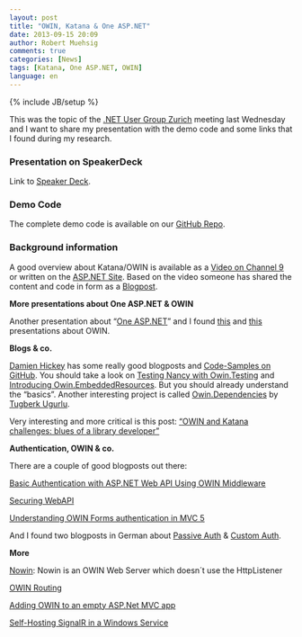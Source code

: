 ```yaml
---
layout: post
title: "OWIN, Katana & One ASP.NET"
date: 2013-09-15 20:09
author: Robert Muehsig
comments: true
categories: [News]
tags: [Katana, One ASP.NET, OWIN]
language: en
---
```

{% include JB/setup %}
<p>This was the topic of the <a href="http://www.meetup.com/Zurich-Developers-NET-User-Group/events/136068682/">.NET User Group Zurich</a> meeting last Wednesday and I want to share my presentation with the demo code and some links that I found during my research.</p> <h3>Presentation on SpeakerDeck</h3> <p>Link to <a href="https://speakerdeck.com/robert0muehsig/owin-katana-and-one-asp-dot-net-dot-dot-dot-uhmm-dot-dot-dot-what">Speaker Deck</a>.</p><span id="preserveebedda26b4864795ab7268658fdd4df7" class="wlWriterPreserve"><SCRIPT class="speakerdeck-embed" src="//speakerdeck.com/assets/embed.js" data-ratio="1.77777777777778" data-id="88a9040000470131422366f6fcb71d82" async></SCRIPT></span> 
<h3>Demo Code</h3> 
<p>The complete demo code is available on our <a href="https://github.com/Code-Inside/Samples/tree/master/2013/OwinKatanaAndOneAspNet">GitHub Repo</a>.</p>

<h3>Background information</h3> <p>A good overview about Katana/OWIN is available as a <a href="http://channel9.msdn.com/Shows/Web+Camps+TV/The-Katana-Project-OWIN-for-ASPNET">Video on Channel 9</a> or written on the <a href="http://www.asp.net/aspnet/overview/owin-and-katana/an-overview-of-project-katana">ASP.NET Site</a>. Based on the video someone has shared the content and code in form as a <a href="http://www.techbubbles.com/aspnet/what-is-katana-and-owin-for-asp-net/">Blogpost</a>.</p> <p><strong>More presentations about One ASP.NET &amp; OWIN</strong></p> 

<p>Another presentation about “<a href="http://de.slideshare.net/kashyapa/one-aspnet-24464653">One ASP.NET</a>” and I found <a href="http://de.slideshare.net/cadekjiri/owin?from_search=1">this</a> and <a href="https://speakerdeck.com/dustyburwell/owin-and-katana">this</a> presentations about OWIN.</p>

<p><strong>Blogs &amp; co.</strong></p>

<p><a href="http://dhickey.ie/">Damien Hickey</a> has some really good blogposts and <a href="https://github.com/damianh">Code-Samples on GitHub</a>. You should take a look on <a href="http://dhickey.ie/post/2013/08/27/Testing-Nancy-with-OwinTesting.aspx">Testing Nancy with Owin.Testing</a> and <a href="http://dhickey.ie/post/2013/08/27/Introducing-OwinEmbeddedResources.aspx">Introducing Owin.EmbeddedResources</a>. But you should already understand the “basics”. Another interesting project is called <a href="https://github.com/tugberkugurlu/Owin.Dependencies">Owin.Dependencies</a> by <a href="http://www.tugberkugurlu.com/archive/owin-dependencies--an-ioc-container-adapter-into-owin-pipeline">Tugberk Ugurlu</a>.</p>

<p>Very interesting and more critical is this post: <a href="http://byterot.blogspot.ch/2013/08/OWIN-Katana-challenges-blues-library-developer-aspnetwebapi-nancyfx.html?spref=tw">“OWIN and Katana challenges: blues of a library developer”</a></p> 

<p><strong>Authentication, OWIN &amp; co.</strong></p> <p>There are a couple of good blogposts out there:</p> 

<p><a href="http://lbadri.wordpress.com/2013/07/13/basic-authentication-with-asp-net-web-api-using-owin-middleware/">Basic Authentication with ASP.NET Web API Using OWIN Middleware</a></p>

<p><a href="https://speakerdeck.com/leastprivilege/securing-asp-dot-net-web-api-ndc-oslo-2013">Securing WebAPI</a></p> <p><a href="http://blogs.msdn.com/b/webdev/archive/2013/07/03/understanding-owin-forms-authentication-in-mvc-5.aspx">Understanding OWIN Forms authentication in MVC 5</a></p> 

<p>And I found two blogposts in German about <a href="http://www.softwarearchitekt.at/post/2013/09/01/Passive-Authentifizierungs-Middleware-mit-OWINKatana-entwickeln.aspx">Passive Auth</a> &amp; <a href="http://www.softwarearchitekt.at/post/2013/08/20/Benutzerdefinierte-Authentifizierungs-Strategien-in-ASPNET-vNext-mit-KatanaOWIN.aspx">Custom Auth</a>.</p> <p><strong>More</strong></p>

<p><a href="https://github.com/Bobris/Nowin">Nowin</a>: Nowin is an OWIN Web Server which doesn´t use the HttpListener</p> <p><a href="http://www.aaron-powell.com/posts/2012-03-16-owin-routing.html">OWIN Routing</a></p>

<p><a href="http://devblog.wesmcclure.com/posts/adding-owin-to-an-empty-aspnet-mvc-app">Adding OWIN to an empty ASP.Net MVC app</a></p> <p><a href="http://www.west-wind.com/weblog/posts/2013/Sep/04/SelfHosting-SignalR-in-a-Windows-Service">Self-Hosting SignalR in a Windows Service</a></p>
